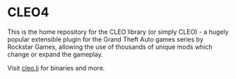 
# CLEO4

This is the home repository for the CLEO library (or simply CLEO) - a hugely popular extensible plugin for the Grand Theft Auto games series by Rockstar Games, allowing the use of thousands of unique mods which change or expand the gameplay.

Visit [cleo.li](http://cleo.li/) for binaries and more.
